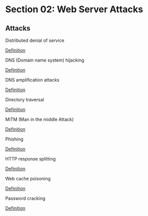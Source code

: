 # Section 02: Web Server Attacks

## Attacks
Distributed denial of service

[Definition](../definitions/definitions_D.md#distributed-denial-of-service-attack)

DNS (Domain name system) hijacking

[Definition](../definitions/definitions_D.md#domain-name-system-hijacking)

DNS amplification attacks

[Definition](../definitions/definitions_D.md#domain-name-system-amplification)

Directory traversal

[Definition](../definitions/definitions_D.md#directory-traversal)

MiTM (Man in the middle Attack)

[Definition](../definitions/definitions_M.md#man-in-the-middle-attack)

Phishing

[Definition](../definitions/definitions_P.md#phishing)

HTTP response splitting

[Definition](../definitions/definitions_H.md#hypertext-transfer-protocol-response-splitting)

Web cache poisoning

[Definition](../definitions/definitions_W.md#web-cache-poisoning)

Password cracking

[Definition](../definitions/definitions_P.md#password-cracking)
